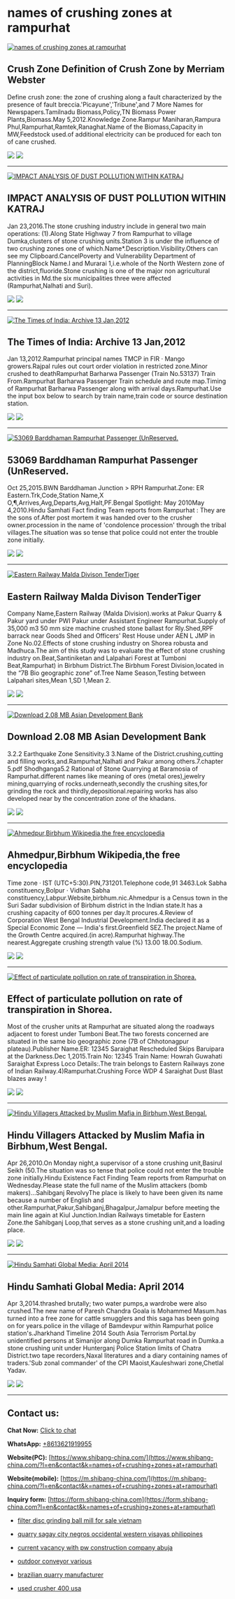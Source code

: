 # names of crushing zones at rampurhat

<a href="https://swt.shibang-china.com/?l=en&img&k=names+of+crushing+zones+at+rampurhat" target="_blank">![names of crushing zones at rampurhat](http://static.shibang-china.com/all-800x300/916.jpg)</a>

## Crush Zone Definition of Crush Zone by Merriam Webster
Define crush zone: the zone of crushing along a fault characterized by the presence of fault breccia.&#39;Picayune&#39;,&#39;Tribune&#39;,and 7 More Names for Newspapers.Tamilnadu Biomass,Policy,TN Biomass Power Plants,Biomass.May 5,2012.Knowledge Zone.Rampur Maniharan,Rampura Phul,Rampurhat,Ramtek,Ranaghat.Name of the Biomass,Capacity in MW,Feedstock used.of additional electricity can be produced for each ton of cane crushed.


<a href="https://whatsapp.shibangsoft.com/WhatsApp.php" target="_blank" title="WhatsApp">![](http://static.shibang-china.com/icon/whatsapp.png)</a> <a href="https://swt.shibang-china.com/?l=en&icon&k=names+of+crushing+zones+at+rampurhat" target="_blank">![](http://static.shibang-china.com/icon/chat-en.png)</a>

---

<a href="https://swt.shibang-china.com/?l=en&img&k=names+of+crushing+zones+at+rampurhat" target="_blank">![IMPACT ANALYSIS OF DUST POLLUTION WITHIN KATRAJ](http://static.shibang-china.com/all-800x300/1088.jpg)</a>

## IMPACT ANALYSIS OF DUST POLLUTION WITHIN KATRAJ
Jan 23,2016.The stone crushing industry include in general two main operations: (1).Along State Highway 7 from Rampurhat to village Dumka,clusters of stone crushing units.Station 3 is under the influence of two crushing zones one of which.Name*.Description.Visibility.Others can see my Clipboard.CancelPoverty and Vulnerability Department of PlanningBlock Name.I and Murarai 1,i.e.whole of the North Western zone of the district,fluoride.Stone crushing is one of the major non agricultural activities in Md.the six municipalities three were affected (Rampurhat,Nalhati and Suri).


<a href="https://whatsapp.shibangsoft.com/WhatsApp.php" target="_blank" title="WhatsApp">![](http://static.shibang-china.com/icon/whatsapp.png)</a> <a href="https://swt.shibang-china.com/?l=en&icon&k=names+of+crushing+zones+at+rampurhat" target="_blank">![](http://static.shibang-china.com/icon/chat-en.png)</a>

---

<a href="https://swt.shibang-china.com/?l=en&img&k=names+of+crushing+zones+at+rampurhat" target="_blank">![The Times of India: Archive 13 Jan,2012](http://static.shibang-china.com/all-800x300/1434.jpg)</a>

## The Times of India: Archive 13 Jan,2012
Jan 13,2012.Rampurhat principal names TMCP in FIR &middot; Mango growers.Rajpal rules out court order violation in restricted zone.Minor crushed to deathRampurhat Barharwa Passenger (Train No.53137) Train From.Rampurhat Barharwa Passenger Train schedule and route map.Timing of Rampurhat Barharwa Passenger along with arrival days.Rampurhat.Use the input box below to search by train name,train code or source destination station.


<a href="https://whatsapp.shibangsoft.com/WhatsApp.php" target="_blank" title="WhatsApp">![](http://static.shibang-china.com/icon/whatsapp.png)</a> <a href="https://swt.shibang-china.com/?l=en&icon&k=names+of+crushing+zones+at+rampurhat" target="_blank">![](http://static.shibang-china.com/icon/chat-en.png)</a>

---

<a href="https://swt.shibang-china.com/?l=en&img&k=names+of+crushing+zones+at+rampurhat" target="_blank">![53069 Barddhaman Rampurhat Passenger (UnReserved.](http://static.shibang-china.com/all-800x300/1349.jpg)</a>

## 53069 Barddhaman Rampurhat Passenger (UnReserved.
Oct 25,2015.BWN Barddhaman Junction &gt; RPH Rampurhat.Zone: ER Eastern.Trk,Code,Station Name,X O,¶,Arrives,Avg,Departs,Avg,Halt,PF.Bengal Spotlight: May 2010May 4,2010.Hindu Samhati Fact finding Team reports from Rampurhat : They are the sons of.After post mortem it was handed over to the crusher owner.procession in the name of &#39;condolence procession&#39; through the tribal villages.The situation was so tense that police could not enter the trouble zone initially.


<a href="https://whatsapp.shibangsoft.com/WhatsApp.php" target="_blank" title="WhatsApp">![](http://static.shibang-china.com/icon/whatsapp.png)</a> <a href="https://swt.shibang-china.com/?l=en&icon&k=names+of+crushing+zones+at+rampurhat" target="_blank">![](http://static.shibang-china.com/icon/chat-en.png)</a>

---

<a href="https://swt.shibang-china.com/?l=en&img&k=names+of+crushing+zones+at+rampurhat" target="_blank">![Eastern Railway Malda Divison TenderTiger](http://static.shibang-china.com/all-800x300/277.jpg)</a>

## Eastern Railway Malda Divison TenderTiger
Company Name,Eastern Railway (Malda Division).works at Pakur Quarry &amp; Pakur yard under PWI Pakur under Assistant Engineer Rampurhat.Supply of 35,000 m3 50 mm size machine crushed stone ballast for Rly.Shed,RPF barrack near Goods Shed and Officers&#39; Rest House under AEN L JMP in Zone No.02.Effects of stone crushing industry on Shorea robusta and Madhuca.The aim of this study was to evaluate the effect of stone crushing industry on.Beat,Santiniketan and Lalpahari Forest at Tumboni Beat,Rampurhat) in Birbhum District.The Birbhum Forest Division,located in the “7B Bio geographic zone” of.Tree Name Season,Testing between Lalpahari sites,Mean 1,SD 1,Mean 2.


<a href="https://whatsapp.shibangsoft.com/WhatsApp.php" target="_blank" title="WhatsApp">![](http://static.shibang-china.com/icon/whatsapp.png)</a> <a href="https://swt.shibang-china.com/?l=en&icon&k=names+of+crushing+zones+at+rampurhat" target="_blank">![](http://static.shibang-china.com/icon/chat-en.png)</a>

---

<a href="https://swt.shibang-china.com/?l=en&img&k=names+of+crushing+zones+at+rampurhat" target="_blank">![Download 2.08 MB Asian Development Bank](http://static.shibang-china.com/all-800x300/639.jpg)</a>

## Download 2.08 MB Asian Development Bank
3.2.2 Earthquake Zone Sensitivity.3 3.Name of the District.crushing,cutting and filling works,and.Rampurhat,Nalhati and Pakur among others.7.chapter 5.pdf Shodhganga5.2 Rational of Stone Quarrying at Baramosia of Rampurhat.different names like meaning of ores (metal ores),jewelry mining,quarrying of rocks.underneath,secondly the crushing sites,for grinding the rock and thirdly,depositional.repairing works has also developed near by the concentration zone of the khadans.


<a href="https://whatsapp.shibangsoft.com/WhatsApp.php" target="_blank" title="WhatsApp">![](http://static.shibang-china.com/icon/whatsapp.png)</a> <a href="https://swt.shibang-china.com/?l=en&icon&k=names+of+crushing+zones+at+rampurhat" target="_blank">![](http://static.shibang-china.com/icon/chat-en.png)</a>

---

<a href="https://swt.shibang-china.com/?l=en&img&k=names+of+crushing+zones+at+rampurhat" target="_blank">![Ahmedpur,Birbhum Wikipedia,the free encyclopedia](http://static.shibang-china.com/all-800x300/202.jpg)</a>

## Ahmedpur,Birbhum Wikipedia,the free encyclopedia
Time zone &middot; IST (UTC+5:30).PIN,731201.Telephone code,91 3463.Lok Sabha constituency,Bolpur &middot; Vidhan Sabha constituency,Labpur.Website,birbhum.nic.Ahmedpur is a Census town in the Suri Sadar subdivision of Birbhum district in the Indian state.It has a crushing capacity of 600 tonnes per day.It procures.4.Review of Corporation West Bengal Industrial Development.India declared it as a Special Economic Zone — India&#39;s first.Greenfield SEZ.The project.Name of the Growth Centre acquired.(in acre).Rampurhat highway.The nearest.Aggregate crushing strength value (%) 13.00 18.00.Sodium.


<a href="https://whatsapp.shibangsoft.com/WhatsApp.php" target="_blank" title="WhatsApp">![](http://static.shibang-china.com/icon/whatsapp.png)</a> <a href="https://swt.shibang-china.com/?l=en&icon&k=names+of+crushing+zones+at+rampurhat" target="_blank">![](http://static.shibang-china.com/icon/chat-en.png)</a>

---

<a href="https://swt.shibang-china.com/?l=en&img&k=names+of+crushing+zones+at+rampurhat" target="_blank">![Effect of particulate pollution on rate of transpiration in Shorea.](http://static.shibang-china.com/all-800x300/635.jpg)</a>

## Effect of particulate pollution on rate of transpiration in Shorea.
Most of the crusher units at Rampurhat are situated along the roadways adjacent to forest under Tumboni Beat.The two forests concerned are situated in the same bio geographic zone (7B of Chhotonagpur plateau).Publisher Name.ER: 12345 Saraighat Rescheduled Skips Baruipara at the Darkness.Dec 1,2015.Train No: 12345 Train Name: Howrah Guwahati Saraighat Express Loco Details:.The train belongs to Eastern Railways zone of Indian Railway.4)Rampurhat.Crushing Force WDP 4 Saraighat Dust Blast blazes away !


<a href="https://whatsapp.shibangsoft.com/WhatsApp.php" target="_blank" title="WhatsApp">![](http://static.shibang-china.com/icon/whatsapp.png)</a> <a href="https://swt.shibang-china.com/?l=en&icon&k=names+of+crushing+zones+at+rampurhat" target="_blank">![](http://static.shibang-china.com/icon/chat-en.png)</a>

---

<a href="https://swt.shibang-china.com/?l=en&img&k=names+of+crushing+zones+at+rampurhat" target="_blank">![Hindu Villagers Attacked by Muslim Mafia in Birbhum,West Bengal.](http://static.shibang-china.com/all-800x300/749.jpg)</a>

## Hindu Villagers Attacked by Muslim Mafia in Birbhum,West Bengal.
Apr 26,2010.On Monday night,a supervisor of a stone crushing unit,Basirul Seikh (50.The situation was so tense that police could not enter the trouble zone initially.Hindu Existence Fact Finding Team reports from Rampurhat on Wednesday.Please state the full name of the Muslim attackers (bomb makers)…Sahibganj RevolvyThe place is likely to have been given its name because a number of English and other.Rampurhat,Pakur,Sahibganj,Bhagalpur,Jamalpur before meeting the main line again at Kiul Junction.Indian Railways timetable for Eastern Zone.the Sahibganj Loop,that serves as a stone crushing unit,and a loading place.


<a href="https://whatsapp.shibangsoft.com/WhatsApp.php" target="_blank" title="WhatsApp">![](http://static.shibang-china.com/icon/whatsapp.png)</a> <a href="https://swt.shibang-china.com/?l=en&icon&k=names+of+crushing+zones+at+rampurhat" target="_blank">![](http://static.shibang-china.com/icon/chat-en.png)</a>

---

<a href="https://swt.shibang-china.com/?l=en&img&k=names+of+crushing+zones+at+rampurhat" target="_blank">![Hindu Samhati Global Media: April 2014](http://static.shibang-china.com/all-800x300/436.jpg)</a>

## Hindu Samhati Global Media: April 2014
Apr 3,2014.thrashed brutally; two water pumps,a wardrobe were also crushed.The new name of Paresh Chandra Goala is Mohammed Masum.has turned into a free zone for cattle smugglers and this saga has been going on for years.police in the village of Bamdevpur within Rampurhat police station&#39;s.Jharkhand Timeline 2014 South Asia Terrorism Portal.by unidentified persons at Simanijor along Dumka Rampurhat road in Dumka.a stone crushing unit under Hunterganj Police Station limits of Chatra District.two tape recorders,Naxal literatures and a diary containing names of traders.&#39;Sub zonal commander&#39; of the CPI Maoist,Kauleshwari zone,Chetlal Yadav.


<a href="https://whatsapp.shibangsoft.com/WhatsApp.php" target="_blank" title="WhatsApp">![](http://static.shibang-china.com/icon/whatsapp.png)</a> <a href="https://swt.shibang-china.com/?l=en&icon&k=names+of+crushing+zones+at+rampurhat" target="_blank">![](http://static.shibang-china.com/icon/chat-en.png)</a>

---
## Contact us:

**Chat Now:** [Click to chat](https://swt.shibang-china.com?l=en&contact&k=names+of+crushing+zones+at+rampurhat)

**WhatsApp:**  [+8613621919955](https://whatsapp.shibangsoft.com/WhatsApp.php)

**Website(PC):** [https://www.shibang-china.com/](https://www.shibang-china.com/?l=en&contact&k=names+of+crushing+zones+at+rampurhat)

**Website(mobile):** [https://m.shibang-china.com/](https://m.shibang-china.com/?l=en&contact&k=names+of+crushing+zones+at+rampurhat)

**Inquiry form:** [https://form.shibang-china.com](https://form.shibang-china.com?l=en&contact&k=names+of+crushing+zones+at+rampurhat)

* [filter disc grinding ball mill for sale vietnam](../134/filter%20disc%20grinding%20ball%20mill%20for%20sale%20vietnam.md)

* [quarry sagay city negros occidental western visayas philippines](../131/quarry%20sagay%20city%20negros%20occidental%20western%20visayas%20philippines.md)

* [current vacancy with pw construction company abuja](../138/current%20vacancy%20with%20pw%20construction%20company%20abuja.md)

* [outdoor conveyor various](../138/outdoor%20conveyor%20various.md)

* [brazilian quarry manufacturer](../126/brazilian%20quarry%20manufacturer.md)

* [used crusher 400 usa](../130/used%20crusher%20400%20usa.md)